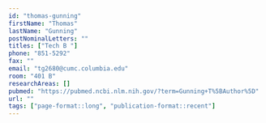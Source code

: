 ```yaml
---
id: "thomas-gunning"
firstName: "Thomas"
lastName: "Gunning"
postNominalLetters: ""
titles: ["Tech B "]
phone: "851-5292"
fax: ""
email: "tg2680@cumc.columbia.edu"
room: "401 B"
researchAreas: []
pubmed: "https://pubmed.ncbi.nlm.nih.gov/?term=Gunning+T%5BAuthor%5D"
url: ""
tags: ["page-format::long", "publication-format::recent"]
---
```

